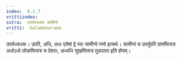 ```yaml
---
index:  8.1.7
vrittiindex: 
sutra:  उपर्यध्यधसः सामीप्ये
vritti:  balamanorama 
---
```


उपर्यध्यधसः। उपरि, अधि, अधः एतेषां द्वे स्तः सामीप्ये गम्ये इत्यर्थः। सामीप्यं च उपर्युपरि ग्राममित्यत्र अधोऽधो लोकमित्यत्र च देशतः, अध्यधि सुखमित्यत्र तुकालत इति ज्ञेयम्। 

